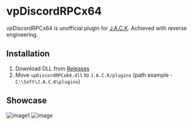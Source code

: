 # vpDiscordRPCx64

vpDiscordRPCx64 is unofficial plugin for [J.A.C.K](https://jack.hlfx.ru/en/). Achieved with reverse engineering.

## Installation

 1. Download DLL from [Releases](https://github.com/ScriptedSnark/vpDiscordRPCx64/releases/latest)
 2. Move `vpDiscordRPCx64.dll` to `J.A.C.K/plugins` (path example - `C:\Soft\J.A.C.K\plugins`)

## Showcase
![image1](https://user-images.githubusercontent.com/51358194/209185900-95a19b28-81ce-4a8a-99bf-f8502f3b3086.png)
![image](https://user-images.githubusercontent.com/51358194/209185885-14b804d6-353e-4cda-8662-e540221ad561.png)
